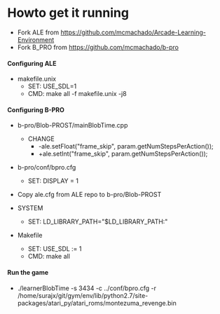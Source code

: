 # Howto get it running

* Fork ALE from https://github.com/mcmachado/Arcade-Learning-Environment
* Fork B_PRO from https://github.com/mcmachado/b-pro

#### Configuring ALE

* makefile.unix
    * SET: USE_SDL=1
    * CMD: make all -f makefile.unix -j8

#### Configuring B-PRO

* b-pro/Blob-PROST/mainBlobTime.cpp
    * CHANGE
        * -ale.setFloat("frame_skip", param.getNumStepsPerAction());
        * +ale.setInt("frame_skip", param.getNumStepsPerAction());

* b-pro/conf/bpro.cfg
    * SET: DISPLAY = 1

* Copy ale.cfg from ALE repo to b-pro/Blob-PROST

* SYSTEM
    * SET: LD_LIBRARY_PATH="$LD_LIBRARY_PATH:<path to ale>"

* Makefile
    * SET: USE_SDL := 1
    * CMD: make all

#### Run the game

* ./learnerBlobTime -s 3434 -c ../conf/bpro.cfg -r /home/surajx/git/gym/env/lib/python2.7/site-packages/atari_py/atari_roms/montezuma_revenge.bin
